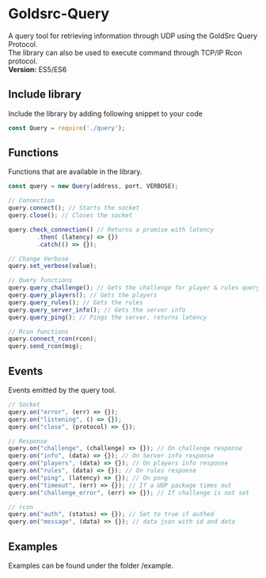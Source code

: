 # Goldsrc-Query
A query tool for retrieving information through UDP using the GoldSrc Query Protocol.
<br >
The library can also be used to execute command through TCP/IP Rcon protocol.
<br >
**Version:** ES5/ES6

## Include library
Include the library by adding following snippet to your code
```javascript
const Query = require('./query');
```

## Functions
Functions that are available in the library.
```javascript
const query = new Query(address, port, VERBOSE);

// Connection
query.connect(); // Starts the socket
query.close(); // Closes the socket

query.check_connection() // Returns a promise with latency
        .then( (latency) => {})
        .catch(() => {}); 

// Change Verbose
query.set_verbose(value);

// Query functions
query.query_challenge(); // Gets the challenge for player & rules query
query.query_players(); // Gets the players
query.query_rules(); // Gets the rules
query.query_server_info(); // Gets the server info
query.query_ping(); // Pings the server, returns latency

// Rcon functions
query.connect_rcon(rcon); 
query.send_rcon(msg);
```

## Events
Events emitted by the query tool.
```javascript
// Socket
query.on("error", (err) => {});
query.on("listening", () => {});
query.on("close", (protocol) => {});

// Response
query.on("challenge", (challenge) => {}); // On challenge response
query.on("info", (data) => {}); // On Server info response
query.on("players", (data) => {}); // On players info response
query.on("rules", (data) => {}); // On rules response
query.on("ping", (latency) => {}); // On pong
query.on("timeout", (err) => {}); // If a UDP package times out
query.on("challenge_error", (err) => {}); // If challenge is not set

// rcon
query.on("auth", (status) => {}); // Set to true if authed
query.on("message", (data) => {}); // data json with id and data
```

## Examples
Examples can be found under the folder /example.